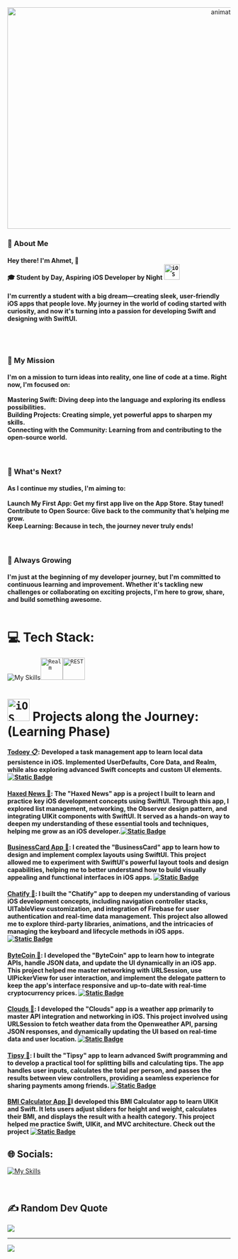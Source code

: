 <div align="center">
  <img src="https://github.com/Anmol-Baranwal/Cool-GIFs-For-GitHub/assets/74038190/9be4d344-6782-461a-b5a6-32a07bf7b34e" width="1000" height="500" alt="animated hello">
</div>

### 🌟 About Me
#### Hey there! I'm Ahmet, 👋<br>🎓 Student by Day, Aspiring iOS Developer by Night <code><img width="35" src="https://user-images.githubusercontent.com/25181517/121406611-a8246b80-c95e-11eb-9b11-b771486377f6.png" alt="iOS" title="iOS"/></code><br>
#### I'm currently a student with a big dream—creating sleek, user-friendly iOS apps that people love. My journey in the world of coding started with curiosity, and now it's turning into a passion for developing Swift and designing with SwiftUI.<br><br>

<br>

### 🚀 My Mission
#### I'm on a mission to turn ideas into reality, one line of code at a time. Right now, I'm focused on:<br><br>Mastering Swift: Diving deep into the language and exploring its endless possibilities.<br>Building Projects: Creating simple, yet powerful apps to sharpen my skills.<br>Connecting with the Community: Learning from and contributing to the open-source world.<br>

<br>

### 🎯 What's Next?
#### As I continue my studies, I'm aiming to:<br><br>Launch My First App: Get my first app live on the App Store. Stay tuned!<br>Contribute to Open Source: Give back to the community that’s helping me grow.<br>Keep Learning: Because in tech, the journey never truly ends!<br>

<br>

### 🌱 Always Growing
#### I'm just at the beginning of my developer journey, but I'm committed to continuous learning and improvement. Whether it's tackling new challenges or collaborating on exciting projects, I'm here to grow, share, and build something awesome.<br><br>
<!--- ------------------------------------------------------------------------------------------------------------------------------------------------------ -->
# 💻 Tech Stack:
<!--- ------------------------------------------------------------------------------------------------------------------------------------------------------ -->
![My Skills](https://skillicons.dev/icons?i=swift,firebase,git,github)<code><img width="50" src="https://github.com/marwin1991/profile-technology-icons/assets/136815194/79868fa1-41b8-411f-bd00-cda9ba6723ca" alt="Realm" title="Realm"/></code><code><img width="50" src="https://user-images.githubusercontent.com/25181517/192107858-fe19f043-c502-4009-8c47-476fc89718ad.png" alt="REST" title="REST"/></code>
<br>
<!--- ------------------------------------------------------------------------------------------------------------------------------------------------------ -->
# <code><img width="50" src="https://user-images.githubusercontent.com/25181517/121406611-a8246b80-c95e-11eb-9b11-b771486377f6.png" alt="iOS" title="iOS"/></code>  Projects along the Journey: (Learning Phase)
<!--- ------------------------------------------------------------------------------------------------------------------------------------------------------ -->

#### [Todoey 📋](link): Developed a task management app to learn local data persistence in iOS. Implemented UserDefaults, Core Data, and Realm, while also exploring advanced Swift concepts and custom UI elements. [![Static Badge](https://img.shields.io/badge/-See%20the%20Full%20App-emeraldgreen?style=flat-square)](link)

#### [Haxed News 📱](https://github.com/crovs/HaxedNews): The "Haxed News" app is a project I built to learn and practice key iOS development concepts using SwiftUI. Through this app, I explored list management, networking, the Observer design pattern, and integrating UIKit components with SwiftUI. It served as a hands-on way to deepen my understanding of these essential tools and techniques, helping me grow as an iOS developer.[![Static Badge](https://img.shields.io/badge/-See%20the%20Full%20App-emeraldgreen?style=flat-square)](https://github.com/crovs/HaxedNews)
  
#### [BusinessCard App 📱](https://github.com/crovs/BusinessCard): I created the "BusinessCard" app to learn how to design and implement complex layouts using SwiftUI. This project allowed me to experiment with SwiftUI's powerful layout tools and design capabilities, helping me to better understand how to build visually appealing and functional interfaces in iOS apps. [![Static Badge](https://img.shields.io/badge/-See%20the%20Full%20App-emeraldgreen?style=flat-square)](https://github.com/crovs/BusinessCard)
  
#### [Chatify 📱](https://github.com/crovs/Chatify): I built the "Chatify" app to deepen my understanding of various iOS development concepts, including navigation controller stacks, UITableView customization, and integration of Firebase for user authentication and real-time data management. This project also allowed me to explore third-party libraries, animations, and the intricacies of managing the keyboard and lifecycle methods in iOS apps. [![Static Badge](https://img.shields.io/badge/-See%20the%20Full%20App-emeraldgreen?style=flat-square)](https://github.com/crovs/Chatify)
  
#### [ByteCoin 📱](link): I developed the "ByteCoin" app to learn how to integrate APIs, handle JSON data, and update the UI dynamically in an iOS app. This project helped me master networking with URLSession, use UlPickerView for user interaction, and implement the delegate pattern to keep the app's interface responsive and up-to-date with real-time cryptocurrency prices. [![Static Badge](https://img.shields.io/badge/-See%20the%20Full%20App-emeraldgreen?style=flat-square)](link)
  
#### [Clouds 📱](https://github.com/crovs/Clouds-iOS): I developed the "Clouds" app is a weather app primarily to master API integration and networking in iOS. This project involved using URLSession to fetch weather data from the Openweather API, parsing JSON responses, and dynamically updating the UI based on real-time data and user location. [![Static Badge](https://img.shields.io/badge/-See%20the%20Full%20App-emeraldgreen?style=flat-square)](https://github.com/crovs/Clouds-iOS)
  
#### [Tipsy 📱](link): I built the "Tipsy" app to learn advanced Swift programming and to develop a practical tool for splitting bills and calculating tips. The app handles user inputs, calculates the total per person, and passes the results between view controllers, providing a seamless experience for sharing payments among friends. [![Static Badge](https://img.shields.io/badge/-See%20the%20Full%20App-emeraldgreen?style=flat-square)](link)

#### [BMI Calculator App 📱](link)I developed this BMI Calculator app to learn UIKit and Swift. It lets users adjust sliders for height and weight, calculates their BMI, and displays the result with a health category. This project helped me practice Swift, UIKit, and MVC architecture. Check out the project [![Static Badge](https://img.shields.io/badge/-See%20the%20Full%20App-emeraldgreen?style=flat-square)](link)

<!--- ------------------------------------------------------------------------------------------------------------------------------------------------------ -->
## 🌐 Socials:
[![My Skills](https://skillicons.dev/icons?i=linkedin)](https://www.linkedin.com/in/ahmet-yada/) 
<!--- ------------------------------------------------------------------------------------------------------------------------------------------------------ -->
<br>
<!--- ------------------------------------------------------------------------------------------------------------------------------------------------------ -->

## ✍️ Random Dev Quote
![](https://quotes-github-readme.vercel.app/api?type=horizontal&theme=tokyonight)

---
[![](https://visitcount.itsvg.in/api?id=crovs&icon=0&color=0)](https://visitcount.itsvg.in)
